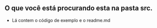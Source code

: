 ## O que você está procurando esta na pasta src.
-  Lá contem o código de exemplo e o readme.md
    
